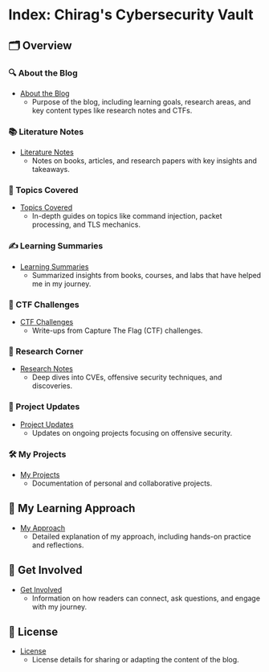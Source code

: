 # Index: Chirag's Cybersecurity Vault

## 🗂 Overview

### 🔍 About the Blog
- [About the Blog](./aboutblog.md)
  - Purpose of the blog, including learning goals, research areas, and key content types like research notes and CTFs.

### 📚 Literature Notes
- [Literature Notes](./Literature%20Notes.md)
  - Notes on books, articles, and research papers with key insights and takeaways.

### 🔐 Topics Covered
- [Topics Covered](./Topics%20Covered.md)
  - In-depth guides on topics like command injection, packet processing, and TLS mechanics.

### ✍️ Learning Summaries
- [Learning Summaries](./Learning%20Summaries.md)
  - Summarized insights from books, courses, and labs that have helped me in my journey.

### 🏁 CTF Challenges
- [CTF Challenges](./CTF%20Challenges.md)
  - Write-ups from Capture The Flag (CTF) challenges.

### 🔬 Research Corner
- [Research Notes](./Research%20Notes.md)
  - Deep dives into CVEs, offensive security techniques, and discoveries.

### 🚀 Project Updates
- [Project Updates](./Project%20Updates.md)
  - Updates on ongoing projects focusing on offensive security.

### 🛠️ My Projects
- [My Projects](./My%20Projects.md)
  - Documentation of personal and collaborative projects.

## 🎯 My Learning Approach
- [My Approach](./My%20Approach.md)
  - Detailed explanation of my approach, including hands-on practice and reflections.

## 🤝 Get Involved
- [Get Involved](./Get%20Involved.md)
  - Information on how readers can connect, ask questions, and engage with my journey.

## 📜 License
- [License](./License.md)
  - License details for sharing or adapting the content of the blog.
